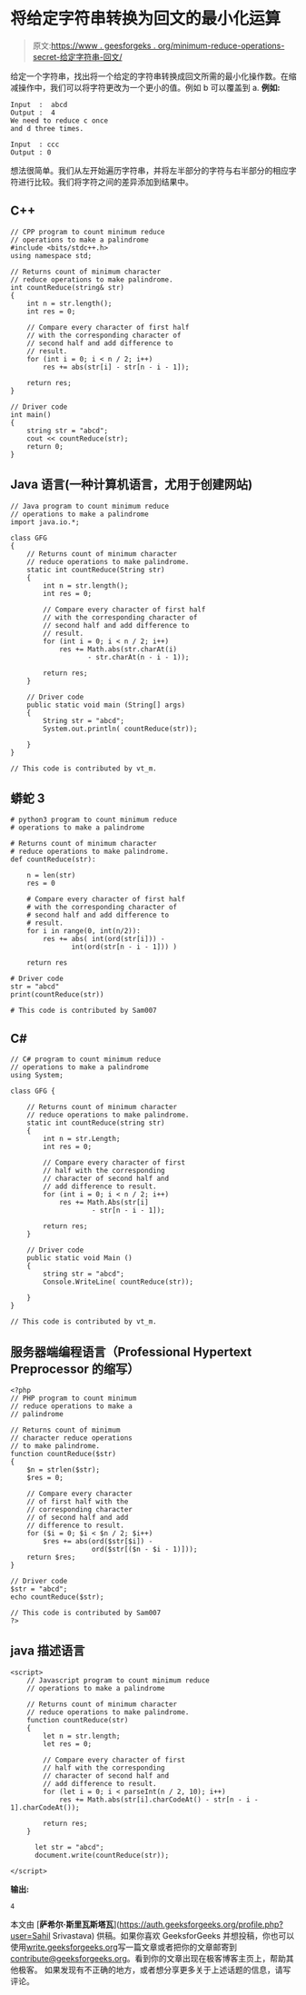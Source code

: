 # 将给定字符串转换为回文的最小化运算

> 原文:[https://www . geesforgeks . org/minimum-reduce-operations-secret-给定字符串-回文/](https://www.geeksforgeeks.org/minimum-reduce-operations-covert-given-string-palindrome/)

给定一个字符串，找出将一个给定的字符串转换成回文所需的最小化操作数。在缩减操作中，我们可以将字符更改为一个更小的值。例如 b 可以覆盖到 a.
**例如:**

```
Input  :  abcd  
Output :  4
We need to reduce c once
and d three times.

Input  : ccc
Output : 0
```

想法很简单。我们从左开始遍历字符串，并将左半部分的字符与右半部分的相应字符进行比较。我们将字符之间的差异添加到结果中。

## C++

```
// CPP program to count minimum reduce
// operations to make a palindrome
#include <bits/stdc++.h>
using namespace std;

// Returns count of minimum character
// reduce operations to make palindrome.
int countReduce(string& str)
{
    int n = str.length();
    int res = 0;

    // Compare every character of first half
    // with the corresponding character of
    // second half and add difference to
    // result.
    for (int i = 0; i < n / 2; i++)
        res += abs(str[i] - str[n - i - 1]);

    return res;
}

// Driver code
int main()
{
    string str = "abcd";
    cout << countReduce(str);
    return 0;
}
```

## Java 语言(一种计算机语言，尤用于创建网站)

```
// Java program to count minimum reduce
// operations to make a palindrome
import java.io.*;

class GFG
{
    // Returns count of minimum character
    // reduce operations to make palindrome.
    static int countReduce(String str)
    {
        int n = str.length();
        int res = 0;

        // Compare every character of first half
        // with the corresponding character of
        // second half and add difference to
        // result.
        for (int i = 0; i < n / 2; i++)
            res += Math.abs(str.charAt(i)
                   - str.charAt(n - i - 1));

        return res;
    }

    // Driver code
    public static void main (String[] args)
    {
        String str = "abcd";
        System.out.println( countReduce(str));

    }
}

// This code is contributed by vt_m.
```

## 蟒蛇 3

```
# python3 program to count minimum reduce
# operations to make a palindrome

# Returns count of minimum character
# reduce operations to make palindrome.
def countReduce(str):

    n = len(str)
    res = 0

    # Compare every character of first half
    # with the corresponding character of
    # second half and add difference to
    # result.
    for i in range(0, int(n/2)):
        res += abs( int(ord(str[i])) -
               int(ord(str[n - i - 1])) )

    return res

# Driver code
str = "abcd"
print(countReduce(str))

# This code is contributed by Sam007
```

## C#

```
// C# program to count minimum reduce
// operations to make a palindrome
using System;

class GFG {

    // Returns count of minimum character
    // reduce operations to make palindrome.
    static int countReduce(string str)
    {
        int n = str.Length;
        int res = 0;

        // Compare every character of first
        // half with the corresponding
        // character of second half and
        // add difference to result.
        for (int i = 0; i < n / 2; i++)
            res += Math.Abs(str[i]
                    - str[n - i - 1]);

        return res;
    }

    // Driver code
    public static void Main ()
    {
        string str = "abcd";
        Console.WriteLine( countReduce(str));

    }
}

// This code is contributed by vt_m.
```

## 服务器端编程语言（Professional Hypertext Preprocessor 的缩写）

```
<?php
// PHP program to count minimum
// reduce operations to make a
// palindrome

// Returns count of minimum
// character reduce operations
// to make palindrome.
function countReduce($str)
{
    $n = strlen($str);
    $res = 0;

    // Compare every character
    // of first half with the
    // corresponding character
    // of second half and add
    // difference to result.
    for ($i = 0; $i < $n / 2; $i++)
        $res += abs(ord($str[$i]) -
                    ord($str[($n - $i - 1)]));
    return $res;
}

// Driver code
$str = "abcd";
echo countReduce($str);

// This code is contributed by Sam007
?>
```

## java 描述语言

```
<script>
    // Javascript program to count minimum reduce
    // operations to make a palindrome

    // Returns count of minimum character
    // reduce operations to make palindrome.
    function countReduce(str)
    {
        let n = str.length;
        let res = 0;

        // Compare every character of first
        // half with the corresponding
        // character of second half and
        // add difference to result.
        for (let i = 0; i < parseInt(n / 2, 10); i++)
            res += Math.abs(str[i].charCodeAt() - str[n - i - 1].charCodeAt());

        return res;
    }

      let str = "abcd";
      document.write(countReduce(str));

</script>
```

**输出:**

```
4
```

本文由 [**萨希尔·斯里瓦斯塔瓦**](https://auth.geeksforgeeks.org/profile.php?user=Sahil Srivastava) 供稿。如果你喜欢 GeeksforGeeks 并想投稿，你也可以使用[write.geeksforgeeks.org](https://write.geeksforgeeks.org)写一篇文章或者把你的文章邮寄到 contribute@geeksforgeeks.org。看到你的文章出现在极客博客主页上，帮助其他极客。
如果发现有不正确的地方，或者想分享更多关于上述话题的信息，请写评论。